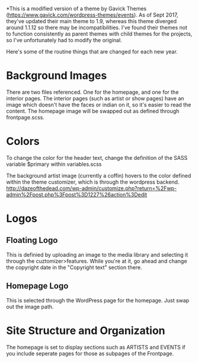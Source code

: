 *This is a modified version of a theme by Gavick Themes (https://www.gavick.com/wordpress-themes/events). As of Sept 2017, they've updated their main theme to 1.9, whereas this theme diverged around 1.1.12 so there may be incompatibilities. I've found their themes not to function consistently as parent themes with child themes for the projects, so I've unfortunately had to modify the original.

Here's some of the routine things that are changed for each new year. 

# Background Images

There are two files referenced. One for the homepage, and one for the interior pages. The interior pages (such as artist or show pages) have an image which doesn't have the faces or indian on it, so it's easier to read the content. The homepage image will be swapped out as defined through frontpage.scss.

# Colors

To change the color for the header text, change the definition of the SASS variable $primary within variables.scss

The background artist image (currently a coffin) hovers to the color defined within the theme customizer, which is through the wordpress backend. http://dazeofthedead.com/wp-admin/customize.php?return=%2Fwp-admin%2Fpost.php%3Fpost%3D1227%26action%3Dedit

# Logos

## Floating Logo
This is definied by uploading an image to the media library and selecting it through the cuztomizer>features. While you're at it, go ahead and change the copyright date in the "Copyright text" section there.

## Homepage Logo
This is selected through the WordPress page for the homepage. Just swap out the image path.

# Site Structure and Organization

The homepage is set to display sections such as ARTISTS and EVENTS if you include seperate pages for those as subpages of the Frontpage. 



